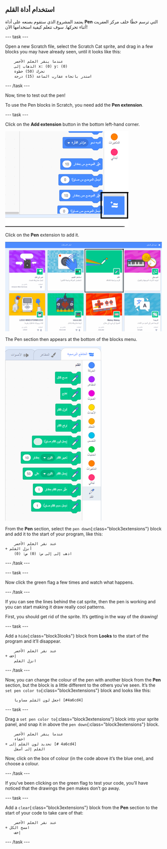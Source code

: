 ## استخدام أداة القلم

يعتمد المشروع الذي ستقوم بصنعه على أداة **Pen** التي ترسم خطًا خلف مركز العفريت أثناء تحركها. سوف تتعلم كيفية استخدامها الآن!

\--- task \---

Open a new Scratch file, select the Scratch Cat sprite, and drag in a few blocks you may have already seen, until it looks like this:

```blocks3
    عندما ينقر العلم الأخضر
    الذهاب إلى x: (0) y: (0)
    تحرك (50) خطوة
    استدر باتجاه عقارب الساعة (15) درجة
```

\--- /task \---

Now, time to test out the pen!

To use the Pen blocks in Scratch, you need add the **Pen extension**.

\--- task \---

Click on the **Add extension** button in the bottom left-hand corner.

![add extension button highlighted](images/add-extension-annotated.png)

Click on the **Pen** extension to add it.

![pen extension highlighted](images/click-pen-annotated.png)

The Pen section then appears at the bottom of the blocks menu.

![pen extension blocks](images/pen-extension-blocks.png)

From the **Pen** section, select the `pen down`{:class="block3extensions"} block and add it to the start of your program, like this:

```blocks3
    عند نقر العلم الأخضر
+ أنزل القلم
    اذهب إلى إلى س: (0) ص: (0)
```

\--- /task \---

\--- task \---

Now click the green flag a few times and watch what happens.

\--- /task \---

If you can see the lines behind the cat sprite, then the pen is working and you can start making it draw really cool patterns.

First, you should get rid of the sprite. It’s getting in the way of the drawing!

\--- task \---

Add a `hide`{:class="block3looks"} block from **Looks** to the start of the program and it’ll disappear.

```blocks3
    عند نقر العلم الأخضر
+ إخف
    انزل القلم
```

\--- /task \---

Now, you can change the colour of the pen with another block from the **Pen** section, but the block is a little different to the others you’ve seen. It’s the `set pen color to`{:class="block3extensions"} block and looks like this:

```blocks3
    اجعل لون القلم مساويا [#4a6cd4]
```

\--- task \---

Drag a `set pen color to`{:class="block3extensions"} block into your sprite panel, and snap it in above the `pen down`{:class="block3extensions"} block.

```blocks3
    عندما ينقر العلم الأخضر
    اخفاء
+ تحديد لون القلم إلى [# 4a6cd4]
    القلم إلى أسفل
```

Now, click on the box of colour (in the code above it’s the blue one), and choose a colour.

\--- /task \---

If you’ve been clicking on the green flag to test your code, you’ll have noticed that the drawings the pen makes don’t go away.

\--- task \---

Add a `clear`{:class="block3extensions"} block from the **Pen** section to the start of your code to take care of that:

```blocks3
    عند نقر العلم الأخضر
+ امسح الكل
    إخف
```

\--- /task \---